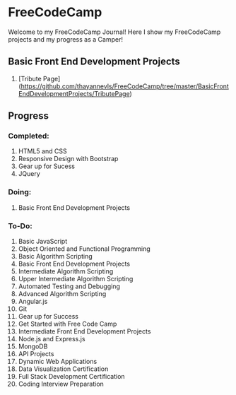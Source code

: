# FreeCodeCamp
Welcome to my FreeCodeCamp Journal! Here I show my FreeCodeCamp projects and my progress as a Camper!

## Basic Front End Development Projects
1. [Tribute Page] (https://github.com/thayannevls/FreeCodeCamp/tree/master/BasicFrontEndDevelopmentProjects/TributePage)
## Progress

### Completed:
1. HTML5 and CSS
2. Responsive Design with Bootstrap
3. Gear up for Sucess
4. JQuery

### Doing:
1. Basic Front End Development Projects

### To-Do:
1. Basic JavaScript
2. Object Oriented and Functional Programming
3. Basic Algorithm Scripting
4. Basic Front End Development Projects
5. Intermediate Algorithm Scripting
6. Upper Intermediate Algorithm Scripting
7. Automated Testing and Debugging
8. Advanced Algorithm Scripting
9. Angular.js
10. Git
11. Gear up for Success
12. Get Started with Free Code Camp
13. Intermediate Front End Development Projects
14. Node.js and Express.js
15. MongoDB
16. API Projects
17. Dynamic Web Applications
18. Data Visualization Certification
19. Full Stack Development Certification
20. Coding Interview Preparation

